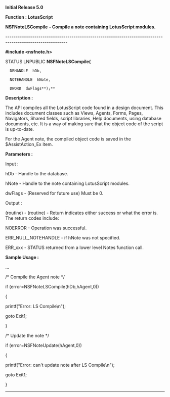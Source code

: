 




<!--
 /\* Font Definitions \*/
 @font-face
 {font-family:Helv;
 panose-1:2 11 6 4 2 2 2 3 2 4;}
@font-face
 {font-family:"Cambria Math";
 panose-1:2 4 5 3 5 4 6 3 2 4;}
 /\* Style Definitions \*/
 p.MsoNormal, li.MsoNormal, div.MsoNormal
 {margin-top:0cm;
 margin-right:0cm;
 margin-bottom:8.0pt;
 margin-left:0cm;
 line-height:107%;
 font-size:11.0pt;
 font-family:"Calibri",sans-serif;}
.MsoChpDefault
 {font-size:11.0pt;}
.MsoPapDefault
 {margin-bottom:8.0pt;
 line-height:107%;}
 /\* Page Definitions \*/
 @page WordSection1
 {size:612.0pt 792.0pt;
 margin:72.0pt 72.0pt 72.0pt 72.0pt;}
div.WordSection1
 {page:WordSection1;}
-->




**Initial Release 5.0**



**Function : LotusScript**



**NSFNoteLSCompile** **- Compile a
note containing LotusScript modules.**


**----------------------------------------------------------------------------------------------------------**



**#include <nsfnote.h>**



STATUS
LNPUBLIC **NSFNoteLSCompile(**  

      DBHANDLE  hDb,  

      NOTEHANDLE  hNote,  

      DWORD  dwFlags**);**



**Description :**



The API
compiles all the LotusScript code found in a design document.  This includes
document classes such as Views, Agents, Forms, Pages, Navigators, Shared
fields,  script libraries, Help documents, using database documents, etc.  It
is a way of making sure that the object code of the script is up-to-date.  


 


For the
Agent note, the compiled object code is saved in the $AssistAction\_Ex item.


 


**Parameters :**



Input :  

hDb  -  Handle to the database.  

  

hNote  -  Handle to the note containing LotusScript modules.  

  

dwFlags  -  (Reserved for future use) Must be 0.  

  

  




Output :  

(routine)  -  (routine)  -  Return indicates either success or what the error
is. The return codes include:   

  

NOERROR - Operation was successful.  

  

ERR\_NULL\_NOTEHANDLE -  if hNote was not specified.  

  

ERR\_xxx - STATUS returned from a lower level Notes function call.  

  

  




 **Sample Usage :**


 


...


/\* 
Compile the Agent note \*/       


if
(error=NSFNoteLSCompile(hDb,hAgent,0))


{


  
printf("Error: LS Compile\n");


  
goto Exit1;


}


 


/\* 
Update the note \*/


if
(error=NSFNoteUpdate(hAgent,0))


{


  
printf("Error: can't update note after LS Compile\n");


  
goto Exit1;


}


 


 




----------------------------------------------------------------------------------------------------------


 





